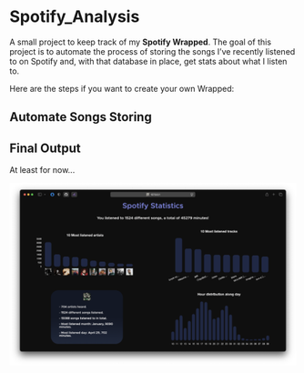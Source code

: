 # Spotify_Analysis

A small project to keep track of my **Spotify Wrapped**. The goal of this project is to automate the process of storing the songs I’ve recently listened to on Spotify and, with that database in place, get stats about what I listen to. 

Here are the steps if you want to create your own Wrapped:

## Automate Songs Storing


## Final Output
At least for now...

![image](ReadmeImgs/image.png)